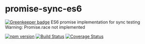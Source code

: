 # promise-sync-es6

[![Greenkeeper badge](https://badges.greenkeeper.io/arvitaly/promise-sync-es6.svg)](https://greenkeeper.io/)
ES6 promise implementation for sync testing
Warning: Promise.race not implemented

[![npm version](https://badge.fury.io/js/promise-sync-es6.svg)](https://badge.fury.io/js/promise-sync-es6)
[![Build Status](https://travis-ci.org/arvitaly/promise-sync-es6.svg?branch=master)](https://travis-ci.org/arvitaly/promise-sync-es6)
[![Coverage Status](https://coveralls.io/repos/github/arvitaly/promise-sync-es6/badge.svg?branch=master)](https://coveralls.io/github/arvitaly/promise-sync-es6?branch=master)